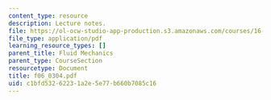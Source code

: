 ```yaml
---
content_type: resource
description: Lecture notes.
file: https://ol-ocw-studio-app-production.s3.amazonaws.com/courses/16-01-unified-engineering-i-ii-iii-iv-fall-2005-spring-2006/c1bfd53262231a2e5e77b660b7085c16_f06_0304.pdf
file_type: application/pdf
learning_resource_types: []
parent_title: Fluid Mechanics
parent_type: CourseSection
resourcetype: Document
title: f06_0304.pdf
uid: c1bfd532-6223-1a2e-5e77-b660b7085c16
---
```

